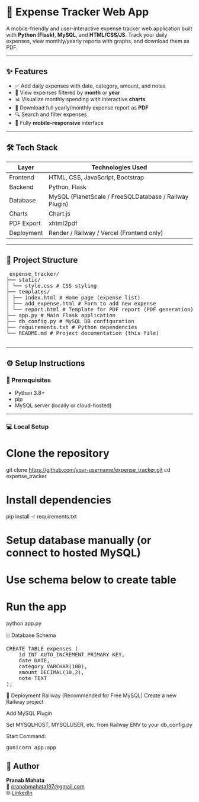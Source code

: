 # 💸 Expense Tracker Web App

A mobile-friendly and user-interactive expense tracker web application built with **Python (Flask)**, **MySQL**, and **HTML/CSS/JS**. Track your daily expenses, view monthly/yearly reports with graphs, and download them as PDF.

---

## ✨ Features

- ✅ Add daily expenses with date, category, amount, and notes
- 📅 View expenses filtered by **month** or **year**
- 📊 Visualize monthly spending with interactive **charts**
- 📂 Download full yearly/monthly expense report as **PDF**
- 🔍 Search and filter expenses
- 📱 Fully **mobile-responsive** interface

---

## 🛠️ Tech Stack

| Layer        | Technologies Used |
|--------------|-------------------|
| Frontend     | HTML, CSS, JavaScript, Bootstrap |
| Backend      | Python, Flask |
| Database     | MySQL (PlanetScale / FreeSQLDatabase / Railway Plugin) |
| Charts       | Chart.js |
| PDF Export   | xhtml2pdf |
| Deployment   | Render / Railway / Vercel (Frontend only) |

---

## 📁 Project Structure
<pre> expense_tracker/
├── static/
│ └── style.css # CSS styling
├── templates/
│ ├── index.html # Home page (expense list)
│ ├── add_expense.html # Form to add new expense
│ └── report.html # Template for PDF report (PDF generation)
├── app.py # Main Flask application
├── db_config.py # MySQL DB configuration
├── requirements.txt # Python dependencies
└── README.md # Project documentation (this file)
 </pre>


---

## ⚙️ Setup Instructions

### 🔧 Prerequisites

- Python 3.8+
- pip
- MySQL server (locally or cloud-hosted)

---

### 💻 Local Setup


# Clone the repository
git clone https://github.com/your-username/expense_tracker.git
cd expense_tracker

# Install dependencies
pip install -r requirements.txt

# Setup database manually (or connect to hosted MySQL)
# Use schema below to create table

# Run the app
python app.py

🗄️ Database Schema
<pre>
CREATE TABLE expenses (
    id INT AUTO_INCREMENT PRIMARY KEY,
    date DATE,
    category VARCHAR(100),
    amount DECIMAL(10,2),
    note TEXT
);
</pre>
🚀 Deployment
Railway (Recommended for Free MySQL)
Create a new Railway project

Add MySQL Plugin

Set MYSQLHOST, MYSQLUSER, etc. from Railway ENV to your db_config.py

Start Command:
<pre>gunicorn app:app</pre>

## 👤 Author

**Pranab Mahata**  
📧 pranabmahata197@gmail.com  
🌐 [LinkedIn](https://linkedin.com/in/pranab28042002)
